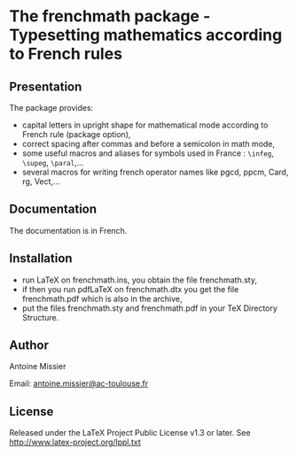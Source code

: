 # The frenchmath package - Typesetting mathematics according to French rules


## Presentation

The package provides:
- capital letters in upright shape for mathematical mode according to French rule (package option),
- correct spacing after commas and before a semicolon in math mode,
- some useful macros and aliases for symbols used in France : `\infeg`, `\supeg`, `\paral`,...
- several macros for writing french operator names like pgcd, ppcm, Card, rg, Vect,...


## Documentation

The documentation is in French.


## Installation

- run LaTeX on frenchmath.ins, you obtain the file frenchmath.sty,
- if then you run pdfLaTeX on frenchmath.dtx you get the file frenchmath.pdf which is also in the archive,
- put the files frenchmath.sty and frenchmath.pdf in your TeX Directory Structure.


## Author

Antoine Missier 

Email: antoine.missier@ac-toulouse.fr


## License

Released under the LaTeX Project Public License v1.3 or later. 
See http://www.latex-project.org/lppl.txt
